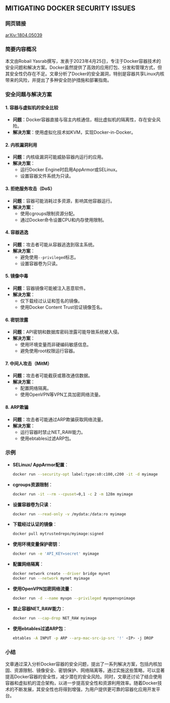 ## MITIGATING DOCKER SECURITY ISSUES


### 网页链接
[arXiv:1804.05039](https://arxiv.org/pdf/1804.05039)

### 简要内容概况
本文由Robail Yasrab撰写，发表于2023年4月25日，专注于Docker容器技术的安全问题和解决方案。Docker虽然提供了高效的应用打包、分发和管理方式，但其安全性仍存在不足。文章分析了Docker的安全漏洞，特别是容器共享Linux内核带来的风险，并提出了多种安全防护措施和部署指南。

### 安全问题与解决方案

#### 1. **容器与虚拟机的安全比较**
- **问题**：Docker容器直接与宿主内核通信，相比虚拟机的隔离性，存在安全风险。
- **解决方案**：使用虚拟化技术如KVM，实现Docker-in-Docker。

#### 2. **内核漏洞利用**
- **问题**：内核级漏洞可能威胁容器内运行的应用。
- **解决方案**：
  - 运行Docker Engine时启用AppArmor或SELinux。
  - 设置容器文件系统为只读。

#### 3. **拒绝服务攻击（DoS）**
- **问题**：容器可能消耗过多资源，影响其他容器运行。
- **解决方案**：
  - 使用cgroups限制资源分配。
  - 通过Docker命令设置CPU和内存使用限制。

#### 4. **容器逃逸**
- **问题**：攻击者可能从容器逃逸到宿主系统。
- **解决方案**：
  - 避免使用`--privileged`标志。
  - 设置容器卷为只读。

#### 5. **镜像中毒**
- **问题**：容器镜像可能被注入恶意软件。
- **解决方案**：
  - 仅下载经过认证和签名的镜像。
  - 使用Docker Content Trust验证镜像签名。

#### 6. **密钥泄露**
- **问题**：API密钥和数据库密码泄露可能导致系统被入侵。
- **解决方案**：
  - 使用环境变量而非硬编码敏感信息。
  - 避免使用root权限运行容器。

#### 7. **中间人攻击（MitM）**
- **问题**：攻击者可能截获或篡改通信数据。
- **解决方案**：
  - 配置网络隔离。
  - 使用OpenVPN等VPN工具加密网络流量。

#### 8. **ARP欺骗**
- **问题**：攻击者可能通过ARP欺骗获取网络流量。
- **解决方案**：
  - 运行容器时禁止NET_RAW能力。
  - 使用ebtables过滤ARP包。

### 示例

- **SELinux/ AppArmor配置**：
  ```bash
  docker run --security-opt label:type:s0:c100,c200 -it -d myimage
  ```

- **cgroups资源限制**：
  ```bash
  docker run -it --rm --cpuset=0,1 -c 2 -m 128m myimage
  ```

- **设置容器卷为只读**：
  ```bash
  docker run --read-only -v /mydata:/data:ro myimage
  ```

- **下载经过认证的镜像**：
  ```bash
  docker pull mytrustedrepo/myimage:signed
  ```

- **使用环境变量保护密钥**：
  ```bash
  docker run -e 'API_KEY=secret' myimage
  ```

- **配置网络隔离**：
  ```bash
  docker network create --driver bridge mynet
  docker run --network mynet myimage
  ```

- **使用OpenVPN加密网络流量**：
  ```bash
  docker run -d --name myvpn --privileged myopenvpnimage
  ```

- **禁止容器NET_RAW能力**：
  ```bash
  docker run --cap-drop NET_RAW myimage
  ```

- **使用ebtables过滤ARP包**：
  ```bash
  ebtables -A INPUT -p ARP --arp-mac-src-ip-src '!' <IP> -j DROP
  ```

### 小结
文章通过深入分析Docker容器的安全问题，提出了一系列解决方案，包括内核加固、资源限制、镜像安全、密钥保护、网络隔离等。通过实施这些策略，可以显著提高Docker容器的安全性，减少潜在的安全风险。同时，文章还讨论了结合使用容器和虚拟机的混合架构，以进一步提高安全性和资源利用效率。随着Docker技术的不断发展，其安全性也将得到增强，为用户提供更可靠的容器化应用开发平台。